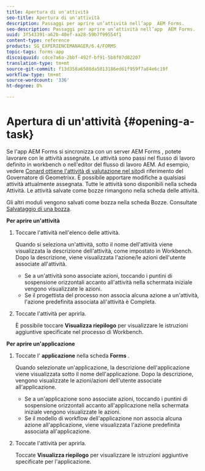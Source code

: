 ```yaml
---
title: Apertura di un'attività
seo-title: Apertura di un'attività
description: Passaggi per aprire un’attività nell’app  AEM Forms.
seo-description: Passaggi per aprire un’attività nell’app  AEM Forms.
uuid: 3f543391-a62b-40ef-aa28-59b7f99554f1
content-type: reference
products: SG_EXPERIENCEMANAGER/6.4/FORMS
topic-tags: forms-app
discoiquuid: cdce7a6a-2bbf-492f-bf91-5b8f07d02207
translation-type: tm+mt
source-git-commit: f13d358a6508da5813186ed61f959f7a84e6c19f
workflow-type: tm+mt
source-wordcount: '336'
ht-degree: 0%

---
```



# Apertura di un&#39;attività {#opening-a-task}

Se l&#39;app AEM Forms  si sincronizza con un server AEM Forms , potete lavorare con le attività assegnate. Le attività sono passi nel flusso di lavoro definito in workbench o nell&#39;editor del flusso di lavoro AEM. Ad esempio, vedere [Conard ottiene l&#39;attività di valutazione nel sito](/help/forms/using/gov-reference-site-walkthrough.md#conard-assessment-task)di riferimento del Governatore di Geometrixx. È possibile apportare modifiche a qualsiasi attività attualmente assegnata. Tutte le attività sono disponibili nella scheda Attività. Le attività salvate come bozze rimangono nella scheda delle attività.

Gli altri moduli vengono salvati come bozza nella scheda Bozze. Consultate [Salvataggio di una bozza](/help/forms/using/save-as-draft.md).

**Per aprire un&#39;attività**

1. Toccare l&#39;attività nell&#39;elenco delle attività.

   Quando si seleziona un&#39;attività, sotto il nome dell&#39;attività viene visualizzata la descrizione dell&#39;attività, come impostato in Workbench. Dopo la descrizione, viene visualizzata l&#39;azione/le azioni dell&#39;utente associate all&#39;attività.

   * Se a un&#39;attività sono associate azioni, toccando i puntini di sospensione orizzontali accanto all&#39;attività nella schermata iniziale vengono visualizzate le azioni.
   * Se il progettista del processo non associa alcuna azione a un&#39;attività, l&#39;azione predefinita associata all&#39;attività è Completa.

1. Toccate l&#39;attività per aprirla.

   È possibile toccare **Visualizza riepilogo** per visualizzare le istruzioni aggiuntive specificate nel processo di Workbench.

**Per aprire un&#39;applicazione**

1. Toccate l&#39; **applicazione** nella scheda **Forms** .

   Quando selezionate un&#39;applicazione, la descrizione dell&#39;applicazione viene visualizzata sotto il nome dell&#39;applicazione. Dopo la descrizione, vengono visualizzate le azioni/azioni dell&#39;utente associate all&#39;applicazione.

   * Se a un&#39;applicazione sono associate azioni, toccando i puntini di sospensione orizzontali accanto all&#39;applicazione nella schermata iniziale vengono visualizzate le azioni.
   * Se il modello di workflow dell&#39;applicazione non associa alcuna azione all&#39;applicazione, viene visualizzata l&#39;azione predefinita associata all&#39;applicazione.

1. Toccate l&#39;attività per aprirla.

   Toccate **Visualizza riepilogo** per visualizzare le istruzioni aggiuntive specificate per l&#39;applicazione.
